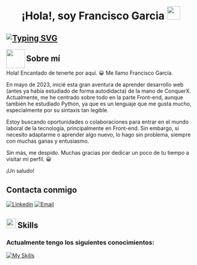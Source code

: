 <h1 align="center"><b>¡Hola!, soy Francisco Garcia </b><img src="https://media.giphy.com/media/hvRJCLFzcasrR4ia7z/giphy.gif" width="35"></h1>

## [![Typing SVG](https://readme-typing-svg.demolab.com/?lines=Estudiante+desarrollo+FullStack)](https://git.io/typing-svg)

<img align="left" src = "https://user-images.githubusercontent.com/63050133/156777293-72a6e681-2582-4a9d-ad92-09d1181d47c7.gif" width = 50px height=50px> 

## Sobre mí
Hola! Encantado de tenerte por aquí. 😀 Me llamo Francisco García.

En mayo de 2023, inicié esta gran aventura de aprender desarrollo web (antes ya había estudiado de forma autodidacta) de la mano de ConquerX. Actualmente, me he centrado sobre todo en la parte Front-end, aunque también he estudiado Python, ya que es un lenguaje que me gusta mucho, especialmente por su sintaxis tan legible.

Estoy buscando oportunidades o colaboraciones para entrar en el mundo laboral de la tecnología, principalmente en Front-end. Sin embargo, si necesito adaptarme o aprender algo nuevo, lo hago sin problema, siempre con muchas ganas y entusiasmo.

Sin más, me despido. Muchas gracias por dedicar un poco de tu tiempo a visitar mi perfil. 😀

¡Un saludo!

## Contacta conmigo

[![Linkedin](https://img.shields.io/badge/-LinkedIn-blue?style=flat&logo=Linkedin&logoColor=white)](https://www.linkedin.com/in/francisco-garcía-lópez-0314642b9) [![Email](https://img.shields.io/badge/-Gmail-black?style=flat&logo=Gmail&logoColor=white)](frangarcia3021@gmail.com)

## <img src="https://media2.giphy.com/media/QssGEmpkyEOhBCb7e1/giphy.gif?cid=ecf05e47a0n3gi1bfqntqmob8g9aid1oyj2wr3ds3mg700bl&rid=giphy.gif" width ="25"><b> Skills</b>
### Actualmente tengo los siguientes conocimientos:
[![My Skills](https://skillicons.dev/icons?i=js,html,css,git,github,python)](https://skillicons.dev)

